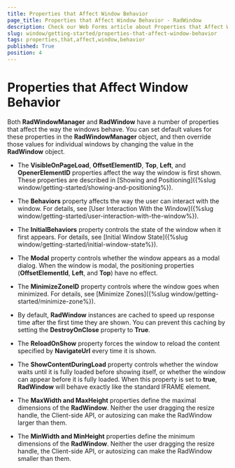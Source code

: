 ```yaml
---
title: Properties that Affect Window Behavior
page_title: Properties that Affect Window Behavior - RadWindow
description: Check our Web Forms article about Properties that Affect Window Behavior.
slug: window/getting-started/properties-that-affect-window-behavior
tags: properties,that,affect,window,behavior
published: True
position: 4
---
```


# Properties that Affect Window Behavior

Both **RadWindowManager** and **RadWindow** have a number of properties that affect the way the windows behave. You can set default values for these properties in the **RadWindowManager** object, and then override those values for individual windows by changing the value in the **RadWindow** object.

* The **VisibleOnPageLoad**, **OffsetElementID**, **Top**, **Left**, and **OpenerElementID** properties affect the way the window is first shown. These properties are described in [Showing and Positioning]({%slug window/getting-started/showing-and-positioning%}).

* The **Behaviors** property affects the way the user can interact with the window. For details, see [User Interaction With the Window]({%slug window/getting-started/user-interaction-with-the-window%}).

* The **InitialBehaviors** property controls the state of the window when it first appears. For details, see [Initial Window State]({%slug window/getting-started/initial-window-state%}).

* The **Modal** property controls whether the window appears as a modal dialog. When the window is modal, the positioning properties (**OffsetElementId**, **Left**, and **Top**) have no effect.

* The **MinimizeZoneID** property controls where the window goes when minimized. For details, see [Minimize Zones]({%slug window/getting-started/minimize-zone%}).

* By default, **RadWindow** instances are cached to speed up response time after the first time they are shown. You can prevent this caching by setting the **DestroyOnClose** property to **True**.

* The **ReloadOnShow** property forces the window to reload the content specified by **NavigateUrl** every time it is shown.

* The **ShowContentDuringLoad** property controls whether the window waits until it is fully loaded before showing itself, or whether the window can appear before it is fully loaded. When this property is set to **true**, **RadWindow** will behave exactly like the standard IFRAME element.

* The **MaxWidth and MaxHeight** properties define the maximal dimensions of the **RadWindow**. Neither the user dragging the resize handle, the Client-side API, or autosizing can make the RadWindow larger than them.

* The **MinWidth and MinHeight** properties define the minimum dimensions of the **RadWindow**. Neither the user dragging the resize handle, the Client-side API, or autosizing can make the RadWindow smaller than them.
